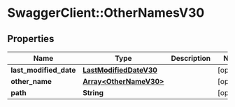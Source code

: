 # SwaggerClient::OtherNamesV30

## Properties
Name | Type | Description | Notes
------------ | ------------- | ------------- | -------------
**last_modified_date** | [**LastModifiedDateV30**](LastModifiedDateV30.md) |  | [optional] 
**other_name** | [**Array&lt;OtherNameV30&gt;**](OtherNameV30.md) |  | [optional] 
**path** | **String** |  | [optional] 


